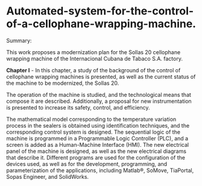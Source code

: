 # Automated-system-for-the-control-of-a-cellophane-wrapping-machine.

Summary:

This work proposes a modernization plan for the Sollas 20 cellophane wrapping machine of the Internacional Cubana de Tabaco S.A. factory. 

**Chapter I** - In this chapter, a study of the background of the control of cellophane wrapping machines is presented, as well as the current status of the machine to be modernized, the Sollas 20.

The operation of the machine is studied, and the technological means that compose it are described. Additionally, a proposal for new instrumentation is presented to increase its safety, control, and efficiency.

The mathematical model corresponding to the temperature variation process in the sealers is obtained using identification techniques, and the corresponding control system is designed. The sequential logic of the machine is programmed in a Programmable Logic Controller (PLC), and a screen is added as a Human-Machine Interface (HMI). The new electrical panel of the machine is designed, as well as the new electrical diagrams that describe it. Different programs are used for the configuration of the devices used, as well as for the development, programming, and parameterization of the applications, including Matlab®, SoMove, TiaPortal, Sopas Engineer, and SolidWorks.

